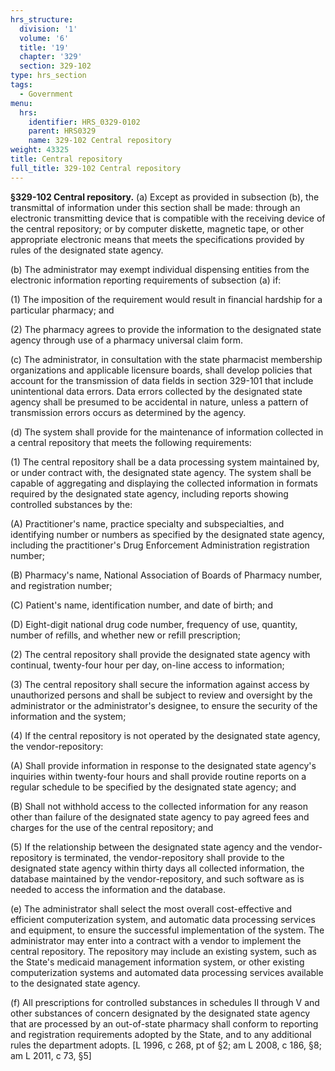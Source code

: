 ```yaml
---
hrs_structure:
  division: '1'
  volume: '6'
  title: '19'
  chapter: '329'
  section: 329-102
type: hrs_section
tags:
  - Government
menu:
  hrs:
    identifier: HRS_0329-0102
    parent: HRS0329
    name: 329-102 Central repository
weight: 43325
title: Central repository
full_title: 329-102 Central repository
---
```

**§329-102 Central repository.** (a) Except as provided in subsection (b), the transmittal of information under this section shall be made: through an electronic transmitting device that is compatible with the receiving device of the central repository; or by computer diskette, magnetic tape, or other appropriate electronic means that meets the specifications provided by rules of the designated state agency.

(b) The administrator may exempt individual dispensing entities from the electronic information reporting requirements of subsection (a) if:

(1) The imposition of the requirement would result in financial hardship for a particular pharmacy; and

(2) The pharmacy agrees to provide the information to the designated state agency through use of a pharmacy universal claim form.

(c) The administrator, in consultation with the state pharmacist membership organizations and applicable licensure boards, shall develop policies that account for the transmission of data fields in section 329-101 that include unintentional data errors. Data errors collected by the designated state agency shall be presumed to be accidental in nature, unless a pattern of transmission errors occurs as determined by the agency.

(d) The system shall provide for the maintenance of information collected in a central repository that meets the following requirements:

(1) The central repository shall be a data processing system maintained by, or under contract with, the designated state agency. The system shall be capable of aggregating and displaying the collected information in formats required by the designated state agency, including reports showing controlled substances by the:

(A) Practitioner's name, practice specialty and subspecialties, and identifying number or numbers as specified by the designated state agency, including the practitioner's Drug Enforcement Administration registration number;

(B) Pharmacy's name, National Association of Boards of Pharmacy number, and registration number;

(C) Patient's name, identification number, and date of birth; and

(D) Eight-digit national drug code number, frequency of use, quantity, number of refills, and whether new or refill prescription;

(2) The central repository shall provide the designated state agency with continual, twenty-four hour per day, on-line access to information;

(3) The central repository shall secure the information against access by unauthorized persons and shall be subject to review and oversight by the administrator or the administrator's designee, to ensure the security of the information and the system;

(4) If the central repository is not operated by the designated state agency, the vendor-repository:

(A) Shall provide information in response to the designated state agency's inquiries within twenty-four hours and shall provide routine reports on a regular schedule to be specified by the designated state agency; and

(B) Shall not withhold access to the collected information for any reason other than failure of the designated state agency to pay agreed fees and charges for the use of the central repository; and

(5) If the relationship between the designated state agency and the vendor-repository is terminated, the vendor-repository shall provide to the designated state agency within thirty days all collected information, the database maintained by the vendor-repository, and such software as is needed to access the information and the database.

(e) The administrator shall select the most overall cost-effective and efficient computerization system, and automatic data processing services and equipment, to ensure the successful implementation of the system. The administrator may enter into a contract with a vendor to implement the central repository. The repository may include an existing system, such as the State's medicaid management information system, or other existing computerization systems and automated data processing services available to the designated state agency.

(f) All prescriptions for controlled substances in schedules II through V and other substances of concern designated by the designated state agency that are processed by an out-of-state pharmacy shall conform to reporting and registration requirements adopted by the State, and to any additional rules the department adopts. [L 1996, c 268, pt of §2; am L 2008, c 186, §8; am L 2011, c 73, §5]
